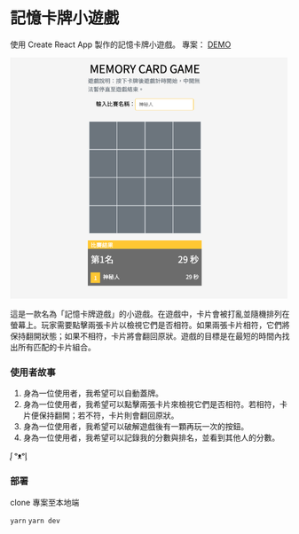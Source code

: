 # 記憶卡牌小遊戲

使用 Create React App 製作的記憶卡牌小遊戲。
專案： [DEMO](https://memory-card-game-116e7.web.app)

<img src="./public/pic.png" width="500">

這是一款名為「記憶卡牌遊戲」的小遊戲。在遊戲中，卡片會被打亂並隨機排列在螢幕上。玩家需要點擊兩張卡片以檢視它們是否相符。如果兩張卡片相符，它們將保持翻開狀態；如果不相符，卡片將會翻回原狀。遊戲的目標是在最短的時間內找出所有匹配的卡片組合。

### 使用者故事

1. 身為一位使用者，我希望可以自動蓋牌。
2. 身為一位使用者，我希望可以點擊兩張卡片來檢視它們是否相符。若相符，卡片便保持翻開；若不符，卡片則會翻回原狀。
3. 身為一位使用者，我希望可以破解遊戲後有一顆再玩一次的按鈕。
4. 身為一位使用者，我希望可以記錄我的分數與排名，並看到其他人的分數。

ᶘ ᵒᴥᵒᶅ

### 部署

clone 專案至本地端

`yarn`
`yarn dev`
